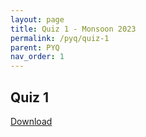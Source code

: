 ```yaml
---
layout: page
title: Quiz 1 - Monsoon 2023
permalink: /pyq/quiz-1
parent: PYQ
nav_order: 1
---
```


## Quiz 1
[Download](https://karthikv1392.github.io/cs3301_osn/resources/pyq/quiz1.pdf)